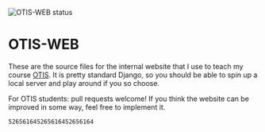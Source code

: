 ![OTIS-WEB status](https://github.com/vEnhance/otis-web/actions/workflows/main.yml/badge.svg)

# OTIS-WEB

These are the source files for the internal website
that I use to teach my course [OTIS](https://web.evanchen.cc/otis.html).
It is pretty standard Django, so you should be able to spin
up a local server and play around if you so choose.

For OTIS students: pull requests welcome!
If you think the website can be improved in some way, feel free to implement it.

`526561645265616452656164`
